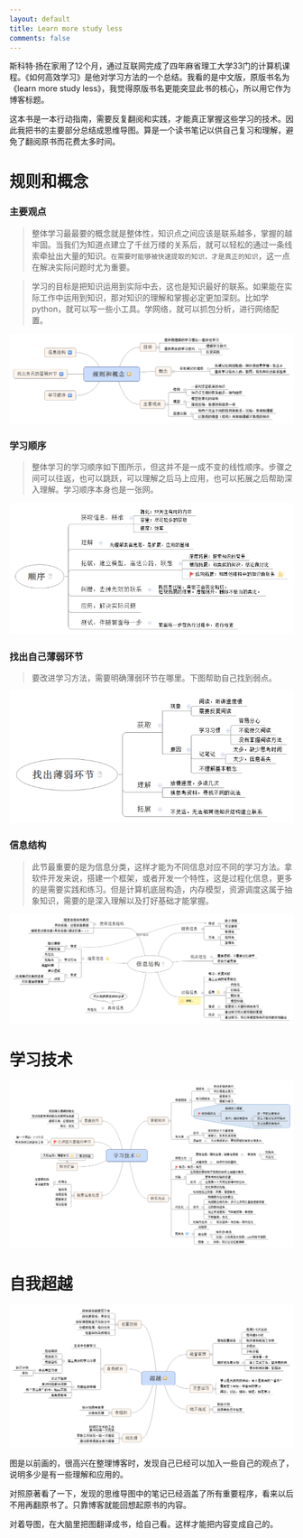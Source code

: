 ```yaml
---
layout: default
title: Learn more study less
comments: false
---
```


斯科特·扬在家用了12个月，通过互联网完成了四年麻省理工大学33门的计算机课程。《如何高效学习》是他对学习方法的一个总结。我看的是中文版，原版书名为《learn more study less》，我觉得原版书名更能突显此书的核心，所以用它作为博客标题。

这本书是一本行动指南，需要反复翻阅和实践，才能真正掌握这些学习的技术。因此我把书的主要部分总结成思维导图。算是一个读书笔记以供自己复习和理解，避免了翻阅原书而花费太多时间。

# 规则和概念

### 主要观点

> 整体学习最最要的概念就是整体性，知识点之间应该是联系越多，掌握的越牢固。当我们为知道点建立了千丝万缕的关系后，就可以轻松的通过一条线索牵扯出大量的知识。`在需要时能够被快速提取的知识，才是真正的知识`，这一点在解决实际问题时尤为重要。

> 学习的目标是把知识运用到实际中去，这也是知识最好的联系。如果能在实际工作中运用到知识，那对知识的理解和掌握必定更加深刻。比如学python，就可以写一些小工具。学网络，就可以抓包分析，进行网络配置。

![规则和概念](learn_more_study_less/concept.png)

### 学习顺序

> 整体学习的学习顺序如下图所示，但这并不是一成不变的线性顺序。步骤之间可以往返，也可以跳跃，可以理解之后马上应用，也可以拓展之后帮助深入理解。学习顺序本身也是一张网。 

![学习顺序](learn_more_study_less/sequence.png)

### 找出自己薄弱环节

> 要改进学习方法，需要明确薄弱环节在哪里。下图帮助自己找到弱点。

![找出自己薄弱环节](learn_more_study_less/find_weaknesses.png)

### 信息结构

> 此节最重要的是为信息分类，这样才能为不同信息对应不同的学习方法。拿软件开发来说，搭建一个框架，或者开发一个特性，这是过程化信息，更多的是需要实践和练习。但是计算机底层构造，内存模型，资源调度这属于抽象知识，需要的是深入理解以及打好基础才能掌握。

![信息结构](learn_more_study_less/information_structure.png)

# 学习技术

![学习的技术](learn_more_study_less/study_skill.png)

# 自我超越

![规则和概念](learn_more_study_less/beyond.png)

图是以前画的，很高兴在整理博客时，发现自己已经可以加入一些自己的观点了，说明多少是有一些理解和应用的。

对照原著看了一下，发现的思维导图中的笔记已经涵盖了所有重要程序，看来以后不用再翻原书了。只靠博客就能回想起原书的内容。

对着导图，在大脑里把图翻译成书，给自己看。这样才能把内容变成自己的。
